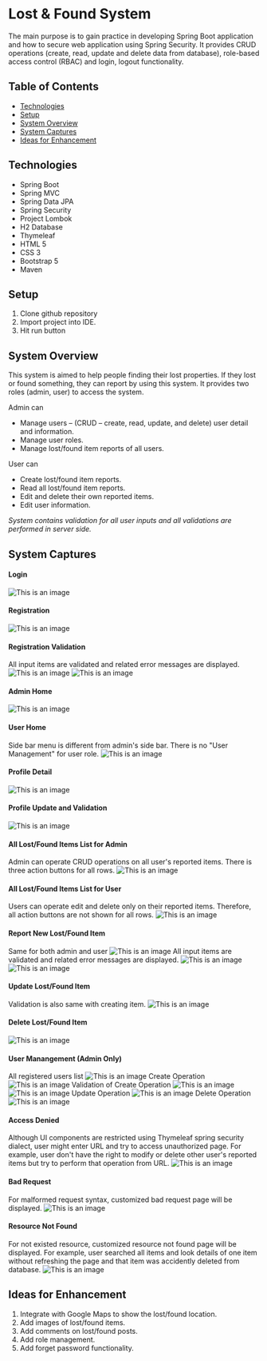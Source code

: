 # Lost & Found System
The main purpose is to gain practice in developing Spring Boot application and how to secure web application using Spring Security. It provides CRUD operations (create, read, update and delete data from database), role-based access control (RBAC) and login, logout functionality.

## Table of Contents
- [Technologies](#technologies)  
- [Setup](#setup)  
- [System Overview](#system-overview)  
- [System Captures](#system-captures)  
- [Ideas for Enhancement](#ideas-for-enhancement)  

## Technologies
- Spring Boot
- Spring MVC
- Spring Data JPA
- Spring Security
- Project Lombok
- H2 Database
- Thymeleaf
- HTML 5
- CSS 3
- Bootstrap 5
- Maven

## Setup
1. Clone github repository
2. Import project into IDE.
3. Hit run button

## System Overview
This system is aimed to help people finding their lost properties. If they lost or found something, they can report by using this system. It provides two roles (admin, user) to access the system. 

Admin can
- Manage users – (CRUD – create, read, update, and delete) user detail and information.
- Manage user roles.
- Manage lost/found item reports of all users.

User can
- Create lost/found item reports.
- Read all lost/found item reports.
- Edit and delete their own reported items.
- Edit user information.

_System contains validation for all user inputs and all validations are performed in server side._

<a name="system-captures"></a>
## System Captures
#### Login
![This is an image](/capture/login.PNG)

#### Registration
![This is an image](/capture/register.PNG)

#### Registration Validation
All input items are validated and related error messages are displayed.
![This is an image](/capture/register-validation-1.PNG)
![This is an image](/capture/register-validation-2.PNG)

#### Admin Home
![This is an image](/capture/admin-home.png)

#### User Home
Side bar menu is different from admin's side bar. There is no "User Management" for user role.
![This is an image](/capture/user-home.PNG)

#### Profile Detail
![This is an image](/capture/profile-detail.PNG)

#### Profile Update and Validation
![This is an image](/capture/profile-edit-error.PNG)

#### All Lost/Found Items List for Admin
Admin can operate CRUD operations on all user's reported items. There is three action buttons for all rows.
![This is an image](/capture/admin-all-items.PNG)

#### All Lost/Found Items List for User
Users can operate edit and delete only on their reported items. Therefore, all action buttons are not shown for all rows.
![This is an image](/capture/user-all-items.PNG)

#### Report New Lost/Found Item
Same for both admin and user
![This is an image](/capture/create-item.PNG)
All input items are validated and related error messages are displayed.
![This is an image](/capture/create-item-validation-1.PNG)
![This is an image](/capture/create-item-validation-2.PNG)

#### Update Lost/Found Item
Validation is also same with creating item.
![This is an image](/capture/update-item.PNG)

#### Delete Lost/Found Item
![This is an image](/capture/delete-item.PNG)

#### User Manangement (Admin Only)
All registered users list
![This is an image](/capture/admin-all-users.PNG)
Create Operation
![This is an image](/capture/admin-user-create.PNG)
Validation of Create Operation
![This is an image](/capture/admin-user-create-validation-1.PNG)
![This is an image](/capture/admin-user-create-validation-2.PNG)
Update Operation
![This is an image](/capture/admin-user-edit.PNG)
Delete Operation
![This is an image](/capture/admin-user-delete.PNG)

#### Access Denied
Although UI components are restricted using Thymeleaf spring security dialect, user might enter URL and try to access unauthorized page. For example, user don't have the right to modify or delete other user's reported items but try to perform that operation from URL.
![This is an image](/capture/user-access-denied.PNG)

#### Bad Request
For malformed request syntax, customized bad request page will be displayed.
![This is an image](/capture/bad-request.PNG)

#### Resource Not Found
For not existed resource, customized resource not found page will be displayed. For example, user searched all items and look details of one item without refreshing the page and that item was accidently deleted from database.
![This is an image](/capture/resource-not-found.PNG)

## Ideas for Enhancement
1. Integrate with Google Maps to show the lost/found location.
2. Add images of lost/found items.
3. Add comments on lost/found posts.
4. Add role management.
5. Add forget password functionality.
